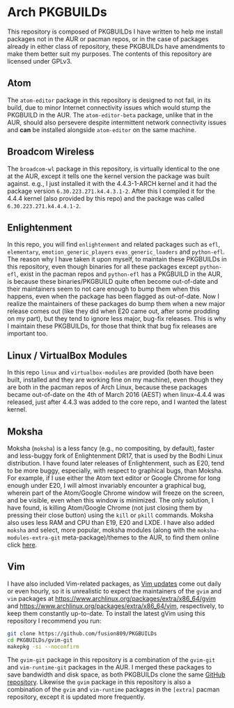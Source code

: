 # Arch PKGBUILDs
This repository is composed of PKGBUILDs I have written to help me install packages not in the AUR or pacman repos, or in the case of packages already in either class of repository, these PKGBUILDs have amendments to make them better suit my purposes. The contents of this repository are licensed under GPLv3.

## Atom
The `atom-editor` package in this repository is designed to not fail, in its build, due to minor Internet connectivity issues which would stump the PKGBUILD in the AUR. The `atom-editor-beta` package, unlike that in the AUR, should also persevere despite intermittent network connectivity issues and **can** be installed alongside `atom-editor` on the same machine.

## Broadcom Wireless
The `broadcom-wl` package in this repository, is virtually identical to the one at the AUR, except it tells one the kernel version the package was built against. e.g., I just installed it with the 4.4.3-1-ARCH kernel and it had the package version `6.30.223.271.k4.4.3.1-2`. After this I compiled it for the 4.4.4 kernel (also provided by this repo) and the package was called `6.30.223.271.k4.4.4.1-2`.

## Enlightenment
In this repo, you will find `enlightenment` and related packages such as `efl`, `elementary`, `emotion_generic_players` `evas_generic_loaders` and `python-efl`. The reason why I have taken it upon myself, to maintain these PKGBUILDs in this repository, even though binaries for all these packages except `python-efl`, exist in the pacman repos and `python-efl` has a PKGBUILD in the AUR, is because these binaries/PKGBUILD quite often become out-of-date and their maintainers seem to not care enough to bump them when this happens, even when the package has been flagged as out-of-date. Now I realize the maintainers of these packages do bump them when a new major release comes out (like they did when E20 came out, after some prodding on my part), but they tend to ignore less major, bug-fix releases. This is why I maintain these PKGBUILDs, for those that think that bug fix releases are important too.

## Linux / VirtualBox Modules
In this repo `linux` and `virtualbox-modules` are provided (both have been built, installed and they are working fine on my machine), even though they are both in the pacman repos of Arch Linux, because these packages became out-of-date on the 4th of March 2016 (AEST) when linux-4.4.4 was released, just after 4.4.3 was added to the core repo, and I wanted the latest kernel.

## Moksha
Moksha (`moksha`) is a less fancy (e.g., no compositing, by default), faster and less-buggy fork of Enlightenment DR17, that is used by the Bodhi Linux distribution. I have found later releases of Enlightenment, such as E20, tend to be more buggy, especially, with respect to graphical bugs, than Moksha. For example, if I use either the Atom text editor or Google Chrome for long enough under E20, I will almost invariably encounter a graphical bug, wherein part of the Atom/Google Chrome window will freeze on the screen, and be visible, even when this window is minimized. The only solution, I have found, is killing Atom/Google Chrome (not just closing them by pressing their close button) using the `kill` or `pkill` commands. Moksha also uses less RAM and CPU than E19, E20 and LXDE. I have also added `moksha` and select, more popular, moksha modules (along with the `moksha-modules-extra-git` meta-package)/themes to the AUR, to find them online click [here](https://aur.archlinux.org/packages/?O=0&SeB=nd&K=moksha&outdated=&SB=n&SO=a&PP=50&do_Search=Go).

## Vim
I have also included Vim-related packages, as [Vim updates](https://github.com/vim/vim/releases) come out daily or even hourly, so it is unrealistic to expect the maintainers of the `gvim` and `vim` packages at https://www.archlinux.org/packages/extra/x86_64/gvim and https://www.archlinux.org/packages/extra/x86_64/vim, respectively, to keep them constantly up-to-date. To install the latest gVim using this repository I recommend you run:

```bash
git clone https://github.com/fusion809/PKGBUILDs
cd PKGBUILDs/gvim-git
makepkg -si --noconfirm
```

The `gvim-git` package in this repository is a combination of the `gvim-git` and `vim-runtime-git` packages in the AUR. I merged these packages to save bandwidth and disk space, as both PKGBUILDs clone the same [GitHub repository](https://github.com/vim/vim). Likewise the `gvim` package in this repository is also a combination of the `gvim` and `vim-runtime` packages in the `[extra]` pacman repository, except it is updated more frequently. 
